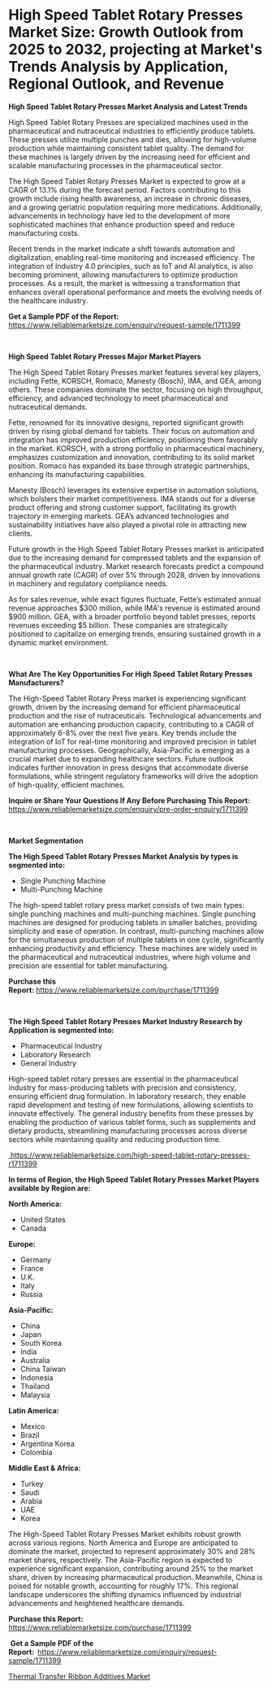 <p><h1>High Speed Tablet Rotary Presses Market Size: Growth Outlook from 2025 to 2032, projecting at Market's Trends Analysis by Application, Regional Outlook, and Revenue</h1></p><p><strong>High Speed Tablet Rotary Presses Market Analysis and Latest Trends</strong></p>
<p><p>High Speed Tablet Rotary Presses are specialized machines used in the pharmaceutical and nutraceutical industries to efficiently produce tablets. These presses utilize multiple punches and dies, allowing for high-volume production while maintaining consistent tablet quality. The demand for these machines is largely driven by the increasing need for efficient and scalable manufacturing processes in the pharmaceutical sector.</p><p>The High Speed Tablet Rotary Presses Market is expected to grow at a CAGR of 13.1% during the forecast period. Factors contributing to this growth include rising health awareness, an increase in chronic diseases, and a growing geriatric population requiring more medications. Additionally, advancements in technology have led to the development of more sophisticated machines that enhance production speed and reduce manufacturing costs.</p><p>Recent trends in the market indicate a shift towards automation and digitalization, enabling real-time monitoring and increased efficiency. The integration of Industry 4.0 principles, such as IoT and AI analytics, is also becoming prominent, allowing manufacturers to optimize production processes. As a result, the market is witnessing a transformation that enhances overall operational performance and meets the evolving needs of the healthcare industry.</p></p>
<p><strong>Get a Sample PDF of the Report:&nbsp;</strong> <a href="https://www.reliablemarketsize.com/enquiry/request-sample/1711399?utm_campaign=3382&utm_medium=2&utm_source=Github&utm_content=ia&utm_term=27032025&utm_id=high-speed-tablet-rotary-presses">https://www.reliablemarketsize.com/enquiry/request-sample/1711399</a></p>
<p>&nbsp;</p>
<p><strong>High Speed Tablet Rotary Presses Major Market Players</strong></p>
<p><p>The High Speed Tablet Rotary Presses market features several key players, including Fette, KORSCH, Romaco, Manesty (Bosch), IMA, and GEA, among others. These companies dominate the sector, focusing on high throughput, efficiency, and advanced technology to meet pharmaceutical and nutraceutical demands.</p><p>Fette, renowned for its innovative designs, reported significant growth driven by rising global demand for tablets. Their focus on automation and integration has improved production efficiency, positioning them favorably in the market. KORSCH, with a strong portfolio in pharmaceutical machinery, emphasizes customization and innovation, contributing to its solid market position. Romaco has expanded its base through strategic partnerships, enhancing its manufacturing capabilities.</p><p>Manesty (Bosch) leverages its extensive expertise in automation solutions, which bolsters their market competitiveness. IMA stands out for a diverse product offering and strong customer support, facilitating its growth trajectory in emerging markets. GEA’s advanced technologies and sustainability initiatives have also played a pivotal role in attracting new clients.</p><p>Future growth in the High Speed Tablet Rotary Presses market is anticipated due to the increasing demand for compressed tablets and the expansion of the pharmaceutical industry. Market research forecasts predict a compound annual growth rate (CAGR) of over 5% through 2028, driven by innovations in machinery and regulatory compliance needs.</p><p>As for sales revenue, while exact figures fluctuate, Fette’s estimated annual revenue approaches $300 million, while IMA's revenue is estimated around $900 million. GEA, with a broader portfolio beyond tablet presses, reports revenues exceeding $5 billion. These companies are strategically positioned to capitalize on emerging trends, ensuring sustained growth in a dynamic market environment.</p></p>
<p>&nbsp;</p>
<p><strong>What Are The Key Opportunities For High Speed Tablet Rotary Presses Manufacturers?</strong></p>
<p><p>The High-Speed Tablet Rotary Press market is experiencing significant growth, driven by the increasing demand for efficient pharmaceutical production and the rise of nutraceuticals. Technological advancements and automation are enhancing production capacity, contributing to a CAGR of approximately 6-8% over the next five years. Key trends include the integration of IoT for real-time monitoring and improved precision in tablet manufacturing processes. Geographically, Asia-Pacific is emerging as a crucial market due to expanding healthcare sectors. Future outlook indicates further innovation in press designs that accommodate diverse formulations, while stringent regulatory frameworks will drive the adoption of high-quality, efficient machines.</p></p>
<p><strong>Inquire or Share Your Questions If Any Before Purchasing This Report:</strong> <a href="https://www.reliablemarketsize.com/enquiry/pre-order-enquiry/1711399?utm_campaign=3382&utm_medium=2&utm_source=Github&utm_content=ia&utm_term=27032025&utm_id=high-speed-tablet-rotary-presses">https://www.reliablemarketsize.com/enquiry/pre-order-enquiry/1711399</a></p>
<p>&nbsp;</p>
<p><strong>Market Segmentation</strong></p>
<p><strong>The High Speed Tablet Rotary Presses Market Analysis by types is segmented into:</strong></p>
<p><ul><li>Single Punching Machine</li><li>Multi-Punching Machine</li></ul></p>
<p><p>The high-speed tablet rotary press market consists of two main types: single punching machines and multi-punching machines. Single punching machines are designed for producing tablets in smaller batches, providing simplicity and ease of operation. In contrast, multi-punching machines allow for the simultaneous production of multiple tablets in one cycle, significantly enhancing productivity and efficiency. These machines are widely used in the pharmaceutical and nutraceutical industries, where high volume and precision are essential for tablet manufacturing.</p></p>
<p><strong>Purchase this Report:&nbsp;</strong><a href="https://www.reliablemarketsize.com/purchase/1711399?utm_campaign=3382&utm_medium=2&utm_source=Github&utm_content=ia&utm_term=27032025&utm_id=high-speed-tablet-rotary-presses">https://www.reliablemarketsize.com/purchase/1711399</a></p>
<p>&nbsp;</p>
<p><strong>The High Speed Tablet Rotary Presses Market Industry Research by Application is segmented into:</strong></p>
<p><ul><li>Pharmaceutical Industry</li><li>Laboratory Research</li><li>General Industry</li></ul></p>
<p><p>High-speed tablet rotary presses are essential in the pharmaceutical industry for mass-producing tablets with precision and consistency, ensuring efficient drug formulation. In laboratory research, they enable rapid development and testing of new formulations, allowing scientists to innovate effectively. The general industry benefits from these presses by enabling the production of various tablet forms, such as supplements and dietary products, streamlining manufacturing processes across diverse sectors while maintaining quality and reducing production time.</p></p>
<p><a href="https://www.reliablemarketsize.com/high-speed-tablet-rotary-presses-r1711399?utm_campaign=3382&utm_medium=2&utm_source=Github&utm_content=ia&utm_term=27032025&utm_id=high-speed-tablet-rotary-presses">&nbsp;https://www.reliablemarketsize.com/high-speed-tablet-rotary-presses-r1711399</a></p>
<p><strong>In terms of Region, the High Speed Tablet Rotary Presses Market Players available by Region are:</strong></p>
<p>
    <p> <strong> North America: </strong>
        <ul>
            <li>United States</li>
            <li>Canada</li>
        </ul>
        </p> 
    <p> <strong> Europe: </strong>
        <ul>
            <li>Germany</li>
            <li>France</li>
            <li>U.K.</li>
            <li>Italy</li>
            <li>Russia</li>
        </ul>
        </p> 
    <p> <strong> Asia-Pacific: </strong>
        <ul>
            <li>China</li>
            <li>Japan</li>
            <li>South Korea</li>
            <li>India</li>
            <li>Australia</li>
            <li>China Taiwan</li>
            <li>Indonesia</li>
            <li>Thailand</li>
            <li>Malaysia</li>
        </ul>
        </p> 
    <p> <strong> Latin America: </strong>
        <ul>
            <li>Mexico</li>
            <li>Brazil</li>
            <li>Argentina Korea</li>
            <li>Colombia</li>
        </ul>
        </p> 
    <p> <strong> Middle East & Africa: </strong>
        <ul>
            <li>Turkey</li>
            <li>Saudi</li>
            <li>Arabia</li>
            <li>UAE</li>
            <li>Korea</li>
        </ul>
    </p>
    </p>
<p><p>The High-Speed Tablet Rotary Presses Market exhibits robust growth across various regions. North America and Europe are anticipated to dominate the market, projected to represent approximately 30% and 28% market shares, respectively. The Asia-Pacific region is expected to experience significant expansion, contributing around 25% to the market share, driven by increasing pharmaceutical production. Meanwhile, China is poised for notable growth, accounting for roughly 17%. This regional landscape underscores the shifting dynamics influenced by industrial advancements and heightened healthcare demands.</p></p>
<p><strong>Purchase this Report: </strong><a href="https://www.reliablemarketsize.com/purchase/1711399?utm_campaign=3382&utm_medium=2&utm_source=Github&utm_content=ia&utm_term=27032025&utm_id=high-speed-tablet-rotary-presses">https://www.reliablemarketsize.com/purchase/1711399</a></p>
<p>&nbsp;<strong>Get a Sample PDF of the Report:&nbsp;&nbsp;</strong><a href="https://www.reliablemarketsize.com/enquiry/request-sample/1711399?utm_campaign=3382&utm_medium=2&utm_source=Github&utm_content=ia&utm_term=27032025&utm_id=high-speed-tablet-rotary-presses">https://www.reliablemarketsize.com/enquiry/request-sample/1711399</a></p>
<p><strong></strong></p>
<p><p><a href="https://github.com/AngelaWalsh696/Market-Research-Report-List-2/blob/main/thermal-transfer-ribbon-additives-market.md?utm_campaign=3382&utm_medium=2&utm_source=Github&utm_content=ia&utm_term=27032025&utm_id=high-speed-tablet-rotary-presses">Thermal Transfer Ribbon Additives Market</a></p></p>